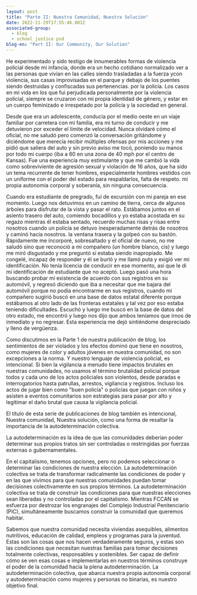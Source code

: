 ```yaml
---
layout: post
title: "Parte II: Nuestra Comunidad, Nuestra Solución"
date: 2022-11-29T17:55:46.801Z
associated-group:
  - blog
  - school justice psd
blog-en: "Part II: Our Community, Our Solution"
---
```

He experimentado y sido testigo de innumerables formas de violencia policial desde mi infancia, donde era un hecho cotidiano normalizado ver a las personas que vivían en las calles siendo trasladadas a la fuerza y ​​con violencia, sus casas improvisadas en el parque y debajo de los puentes siendo destruidas y confiscadas sus pertenencias. por la policia. Los casos en mi vida en los que fui perjudicada personalmente por la violencia policial, siempre se cruzaron con mi propia identidad de género, y estar en un cuerpo feminizado e irrespetado por la policía y la sociedad en general.

Desde que era un adolescente, conducía por el medio oeste en un viaje familiar por carretera con mi familia, era mi turno de conducir y me detuvieron por exceder el límite de velocidad. Nunca olvidaré cómo el oficial, no me saludó pero comenzó la conversación gritándome y diciéndome que merecía recibir múltiples ofensas por mis acciones y me pidió que saliera del auto y sin previo aviso me tocó, poniendo su manos por todo mi cuerpo (iba a 60 en una zona de 40 mph por el centro de Kansas). Fue una experiencia muy estimulante y que me cambió la vida como sobreviviente de agresión sexual y violación de 16 años, que ha sido un tema recurrente de tener hombres, especialmente hombres vestidos con un uniforme con el poder del estado para respaldarlos, falta de respeto. mi propia autonomía corporal y soberanía, sin ninguna consecuencia.

Cuando era estudiante de pregrado, fui de excursión con mi pareja en ese momento. Luego nos detuvimos en un camino de tierra, cerca de algunos árboles para disfrutar de la vista y pasar el rato. Estábamos juntos en el asiento trasero del auto, comiendo bocadillos y yo estaba acostada en su regazo mientras él estaba sentado, recuerdo muchas risas y risas entre nosotros cuando un policía se detuvo inesperadamente detrás de nosotros y caminó hacia nosotros. la ventana trasera y la golpeó con su bastón. Rápidamente me incorporé, sobresaltado y el oficial de nuevo, no me saludó sino que reconoció a mi compañero (un hombre blanco, cis) y luego me miró disgustado y me preguntó si estaba siendo inapropiado. Me congelé, incapaz de responder y él se burló y me llamó puta y exigió ver mi identificación. No tenía licencia de conducir en ese momento, así que le di mi identificación de estudiante que no aceptó. Luego pasó una hora buscando probar mi existencia de acuerdo con sus registros en su automóvil, y regresó diciendo que iba a necesitar que me bajara del automóvil porque no podía encontrarme en sus registros, cuando mi compañero sugirió buscó en una base de datos estatal diferente porque estábamos al otro lado de las fronteras estatales y tal vez por eso estaba teniendo dificultades. Escuchó y luego me buscó en la base de datos del otro estado, me encontró y luego nos dijo que ambos teníamos que irnos de inmediato y no regresar. Esta experiencia me dejó sintiéndome despreciado y lleno de vergüenza.

Como discutimos en la Parte 1 de nuestra publicación de blog, los sentimientos de ser violados y los efectos dominó que tiene en nosotros, como mujeres de color y adultos jóvenes en nuestra comunidad, no son excepciones a la norma. Y nuestro lenguaje de violencia policial, es intencional. Si bien la vigilancia a menudo tiene impactos brutales en nuestras comunidades, no usamos el término brutalidad policial porque todos y cada uno de los actos policiales son violentos, desde paradas e interrogatorios hasta patrullas, arrestos, vigilancia y registros. Incluso los actos de jugar bien como "buen policía" o policías que juegan con niños y asisten a eventos comunitarios son estrategias para pasar por alto y legitimar el daño brutal que causa la vigilancia policial.

El título de esta serie de publicaciones de blog también es intencional, Nuestra comunidad, Nuestra solución, como una forma de resaltar la importancia de la autodeterminación colectiva.

La autodeterminación es la idea de que las comunidades deberían poder determinar sus propios tratos sin ser controladas o restringidas por fuerzas externas o gubernamentales.

En el capitalismo, tenemos opciones, pero no podemos seleccionar o determinar las condiciones de nuestra elección. La autodeterminación colectiva se trata de transformar radicalmente las condiciones de poder y en las que vivimos para que nuestras comunidades puedan tomar decisiones colectivamente en sus propios términos. La autodeterminación colectiva se trata de construir las condiciones para que nuestras elecciones sean liberadas y no controladas por el capitalismo. Mientras FCCAN se esfuerza por destrozar los engranajes del Complejo Industrial Penitenciario (PIC), simultáneamente buscamos construir la comunidad que queremos habitar.

Sabemos que nuestra comunidad necesita viviendas asequibles, alimentos nutritivos, educación de calidad, empleos y programas para la juventud. Estas son las cosas que nos hacen verdaderamente seguros, y estas son las condiciones que necesitan nuestras familias para tomar decisiones totalmente colectivas, responsables y sostenibles. Ser capaz de definir cómo se ven esas cosas e implementarlas en nuestros términos construye el poder de la comunidad hacia la plena autodeterminación. La autodeterminación colectiva, que abarca nuestra propia autonomía corporal y autodeterminación como mujeres y personas no binarias, es nuestro objetivo final.